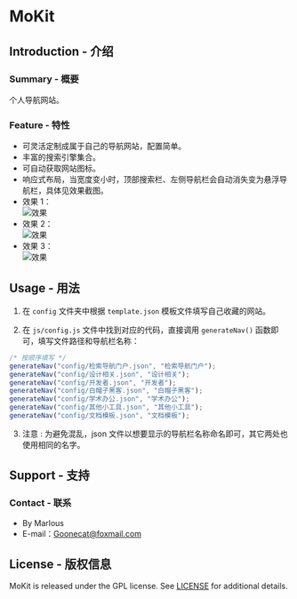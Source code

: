 # MoKit
## Introduction - 介绍
### Summary - 概要
个人导航网站。

### Feature - 特性
- 可灵活定制成属于自己的导航网站，配置简单。
- 丰富的搜索引擎集合。
- 可自动获取网站图标。
- 响应式布局，当宽度变小时，顶部搜索栏、左侧导航栏会自动消失变为悬浮导航栏，具体见效果截图。
- 效果 1：  
![效果](readme_img/图1.PNG)
- 效果 2：  
![效果](readme_img/图2.PNG)
- 效果 3：  
![效果](readme_img/图3.PNG)

## Usage - 用法
1. 在 `config` 文件夹中根据 `template.json` 模板文件填写自己收藏的网站。

2. 在 `js/config.js` 文件中找到对应的代码，直接调用 `generateNav()` 函数即可，填写文件路径和导航栏名称：
```js
/* 按顺序填写 */
generateNav("config/检索导航门户.json", "检索导航门户");
generateNav("config/设计相关.json", "设计相关");
generateNav("config/开发者.json", "开发者");
generateNav("config/白帽子黑客.json", "白帽子黑客");
generateNav("config/学术办公.json", "学术办公");
generateNav("config/其他小工具.json", "其他小工具");
generateNav("config/文档模板.json", "文档模板");
```

3. 注意 :
为避免混乱，json 文件以想要显示的导航栏名称命名即可，其它两处也使用相同的名字。

## Support - 支持
### Contact - 联系
- By Marlous
- E-mail：Goonecat@foxmail.com

## License - 版权信息
MoKit is released under the GPL license. See [LICENSE](https://github.com/Marlous/WFACat/blob/master/LICENSE) for additional details.